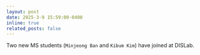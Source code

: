 ```yaml
---
layout: post
date: 2025-3-9 15:59:00-0400
inline: true
related_posts: false
---
```

Two new MS students (`Minjeong Ban` and `Kibum Kim`) have joined at DISLab.